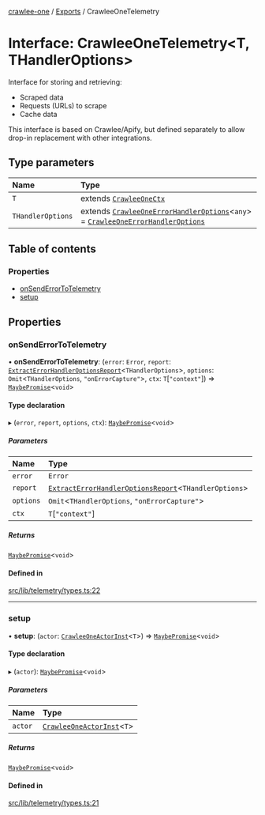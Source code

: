 [crawlee-one](../README.md) / [Exports](../modules.md) / CrawleeOneTelemetry

# Interface: CrawleeOneTelemetry<T, THandlerOptions\>

Interface for storing and retrieving:
- Scraped data
- Requests (URLs) to scrape
- Cache data

This interface is based on Crawlee/Apify, but defined separately to allow
drop-in replacement with other integrations.

## Type parameters

| Name | Type |
| :------ | :------ |
| `T` | extends [`CrawleeOneCtx`](CrawleeOneCtx.md) |
| `THandlerOptions` | extends [`CrawleeOneErrorHandlerOptions`](CrawleeOneErrorHandlerOptions.md)<`any`\> = [`CrawleeOneErrorHandlerOptions`](CrawleeOneErrorHandlerOptions.md) |

## Table of contents

### Properties

- [onSendErrorToTelemetry](CrawleeOneTelemetry.md#onsenderrortotelemetry)
- [setup](CrawleeOneTelemetry.md#setup)

## Properties

### onSendErrorToTelemetry

• **onSendErrorToTelemetry**: (`error`: `Error`, `report`: [`ExtractErrorHandlerOptionsReport`](../modules.md#extracterrorhandleroptionsreport)<`THandlerOptions`\>, `options`: `Omit`<`THandlerOptions`, ``"onErrorCapture"``\>, `ctx`: `T`[``"context"``]) => [`MaybePromise`](../modules.md#maybepromise)<`void`\>

#### Type declaration

▸ (`error`, `report`, `options`, `ctx`): [`MaybePromise`](../modules.md#maybepromise)<`void`\>

##### Parameters

| Name | Type |
| :------ | :------ |
| `error` | `Error` |
| `report` | [`ExtractErrorHandlerOptionsReport`](../modules.md#extracterrorhandleroptionsreport)<`THandlerOptions`\> |
| `options` | `Omit`<`THandlerOptions`, ``"onErrorCapture"``\> |
| `ctx` | `T`[``"context"``] |

##### Returns

[`MaybePromise`](../modules.md#maybepromise)<`void`\>

#### Defined in

[src/lib/telemetry/types.ts:22](https://github.com/JuroOravec/crawlee-one/blob/a1c29c5/src/lib/telemetry/types.ts#L22)

___

### setup

• **setup**: (`actor`: [`CrawleeOneActorInst`](CrawleeOneActorInst.md)<`T`\>) => [`MaybePromise`](../modules.md#maybepromise)<`void`\>

#### Type declaration

▸ (`actor`): [`MaybePromise`](../modules.md#maybepromise)<`void`\>

##### Parameters

| Name | Type |
| :------ | :------ |
| `actor` | [`CrawleeOneActorInst`](CrawleeOneActorInst.md)<`T`\> |

##### Returns

[`MaybePromise`](../modules.md#maybepromise)<`void`\>

#### Defined in

[src/lib/telemetry/types.ts:21](https://github.com/JuroOravec/crawlee-one/blob/a1c29c5/src/lib/telemetry/types.ts#L21)
